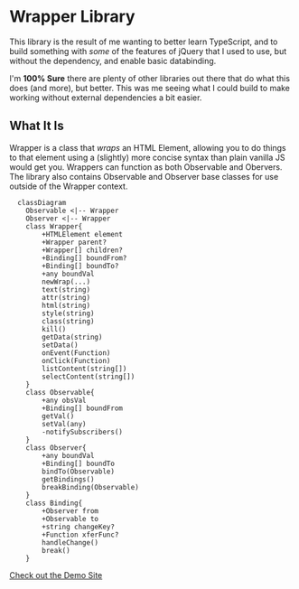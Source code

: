# Wrapper Library

This library is the result of me wanting to better learn TypeScript, and to build something with *some* of the features of jQuery that I used to use, but without the dependency, and enable basic databinding.

I'm **100% Sure** there are plenty of other libraries out there that do what this does (and more), but better. This was me seeing what I could build to make working without external dependencies a bit easier.

## What It Is

Wrapper is a class that *wraps* an HTML Element, allowing you to do things to that element using a (slightly) more concise syntax than plain vanilla JS would get you. Wrappers can function as both Observable and Obervers. The library also contains Observable and Observer base classes for use outside of the Wrapper context.

```mermaid
  classDiagram
	Observable <|-- Wrapper
	Observer <|-- Wrapper
	class Wrapper{
		+HTMLElement element
		+Wrapper parent?
		+Wrapper[] children?
		+Binding[] boundFrom?
		+Binding[] boundTo?
		+any boundVal
		newWrap(...)
		text(string)
		attr(string)
		html(string)
		style(string)
		class(string)		
		kill()
		getData(string)
		setData()
		onEvent(Function)
		onClick(Function)
		listContent(string[])
		selectContent(string[])
	}
	class Observable{
		+any obsVal
		+Binding[] boundFrom
		getVal()
		setVal(any)
		-notifySubscribers()
	}
	class Observer{
		+any boundVal
		+Binding[] boundTo
		bindTo(Observable)
		getBindings()
		breakBinding(Observable)
	}
	class Binding{
		+Observer from
		+Observable to
		+string changeKey?
		+Function xferFunc?
		handleChange()
		break()
	}
```

[Check out the Demo Site](https://wrapper-lib-demo.glitch.me)
